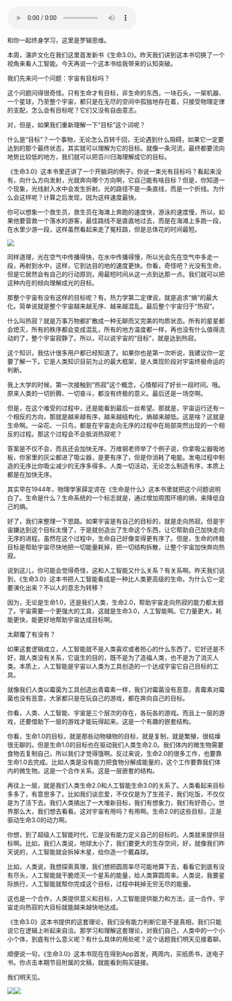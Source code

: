 <audio src="http://igetoss.cdn.igetget.com/mp3/201807/23/201807231615151392169190.mp3" controls="controls">您的浏览器不支持 audio 标签。</audio><p>和你一起终身学习，这里是罗辑思维。</p><p>本周，湛庐文化在我们这里首发新书《生命3.0》。昨天我们讲到这本书切换了一个视角来看人工智能。今天再说一个这本书给我带来的认知突破。</p><p>我们先来问一个问题：宇宙有目标吗？</p><p>这个问题问得很奇怪。只有生命才有目标，非生命的东西，一块石头，一架机器、一个星球，乃至整个宇宙，都只是在无尽的空间中孤独地存在着，只接受物理定律的支配，怎么会有目标呢？它们又没有自由意志。</p><p>对，但是，如果我们重新理解一下“目标”这个词呢？</p><p>什么是“目标”？一个事物，无论怎么百转千回，无论遇到什么阻碍，如果它一定要达到的那个最终状态，其实就可以理解为它的目标。就像一条河流，最终都要流向地势比较低的地方，我们就可以把百川归海理解成它的目标。</p><p>《生命3.0》这本书里还讲了一个开脑洞的例子。你说一束光有目标吗？看起来没有，向什么方向发射，光就奔向哪个方向啊，它自己能有啥目标？但是，你知道一个现象，光线射入水中会发生折射。光的路径不是一条直线，而是一个折线。为什么会这样呢？计算之后发现，因为这样速度最快。</p><p>你可以想象一个救生员，救生员在海滩上奔跑的速度快，游泳的速度慢，所以，如果他要营救一个落水的游客，最佳路线不是直直地过去，而是在海滩上多跑一段，在水里少游一段，这样虽然看起来走了冤枉路，但是总体花的时间最短。</p><img src="https://piccdn.igetget.com/img/201807/02/201807022109262151117006.jpg" /><p>同样道理，光在空气中传播得快，在水中传播得慢，所以光会先在空气中多走一段，再射到水中，这样，它到达目的地的速度更快。你看，奇怪吧？光没有生命，但是它居然会有自己的行动原则，用最短时间从这一点到达那一点。我们就可以把这种内在的倾向理解成光的目标。</p><p>那整个宇宙有没有这样的目标呢？有。热力学第二定律说，就是追求“熵”的最大化。简单说就是整个宇宙越来越无序、越来越混乱。最后整个宇宙归于“热寂”。</p><p>什么叫热寂？就是万事万物都扩散成一种无聊而又完美的均质状态。所有的星星都会熄灭，所有的秩序都会变成混乱，所有的地方温度都一样，再也没有什么值得流动的了，整个宇宙寂静了。所以，可以说宇宙的“目标”，就是达到热寂。</p><p>这个知识，我估计很多用户都已经知道了。如果你也是第一次听说，我建议你一定要了解一下。它是人类知识目前为止的最大框架，是人类现阶段对宇宙终极命运的判断。</p><p>我上大学的时候，第一次接触到“热寂”这个概念，心情郁闷了好长一段时间。哦。原来人类的一切折腾、一切奋斗，都没有终极的意义。最后还是一场空啊。</p><p>但是，在这个难受的过程中，还是能看到最后一丝希望。那就是，宇宙运行还有一个相反的方向，那就是越来越有序，越来越结构化，熵越来越低。这是啥？这就是生命啊。一朵花、一只鸟，都是在宇宙走向无序的过程中在局部突然出现的一个相反的过程。那这个过程会不会抵消热寂呢？</p><p>答案是不仅不会，而且还会加快无序。万维钢老师举了个例子说，你拿吸尘器吸地板，你家里的灰尘都进了吸尘器，是更有序了，但是你消耗了电能。发电过程中制造的无序比你吸尘减少的无序多得多。人类一切活动，无论怎么制造有序，本质上都是在加快无序。</p><p>其实早在1944年，物理学家薛定谔在《生命是什么》这本书里就把这个问题说明白了。生命是什么？生命系统的一个标志就是，通过增加周围环境的熵，来降低自己的熵。</p><p>好了，我们来整理一下思路。如果宇宙是有自己的目标的，就是走向热寂。但是宇宙嫌达到这个目标太慢了，于是就创造出了生命这个东西，让它帮助自己加快走向无序的进程。虽然在这个过程中，生命自己好像变得更有序了。但是，生命的终极目标是帮助宇宙尽快地把一切能量耗掉，把一切结构拆散，让整个宇宙加快奔向热寂。</p><p>说到这儿，你可能会觉得奇怪，这和人工智能又什么关系？有关系啊。昨天我们说到，《生命3.0》这本书把人工智能看成是一种比人类更高级的生命。为什么它一定要演化出来？不以人的意志为转移？</p><p>因为，无论是生命1.0，还是我们人类，生命2.0，帮助宇宙走向热寂的能力都太弱了。宇宙需要一个更强大的工具，这就是生命3.0，人工智能啊。它力量更大，耗能更快，能更好地帮助宇宙达成目标啊。</p><p>太颠覆了有没有？</p><p>如果这套逻辑成立，人工智能就不是人类喜欢或者担心的什么东西了。它好还是不好，跟人类没有关系，它诞生的目的，既不是为了造福人类，也不是为了消灭人类。本质上，人工智能是宇宙以人类为工具创造的一个达成宇宙它自己目标的工具。</p><p>就像我们人类以霉菌为工具创造出青霉素一样，我们对霉菌没有恶意，青霉素对霉菌也没有恶意，大家都只是在玩自己的游戏，都在奔向自己的目标。</p><p>你看，人类、人工智能、宇宙是三个层次的存在，各玩各的游戏。而且上一层的游戏，还要借助下一层的游戏才能玩得起来。这是一个有趣的嵌套结构。</p><p>你看，生命1.0的目标，就是那些动物植物的目标，就是复制，就是繁殖，很枯燥很无聊的。但是生命1.0的目标也在驱动我们人类生命2.0。我们体内的微生物需要食物去复制自己，所以我们才觉得饿啊。反过来说，生命2.0的很多工作，也要靠生命1.0去完成。比如人类是没有能力把食物分解成能量的，这个工作要靠我们体内的微生物。这是一个合作关系。这是一层嵌套的结构。</p><p>再往上一层，就是我们人类生命2.0和人工智能生命3.0的关系了。人类看起来目标多多了，有意思多了。比如我们谈恋爱，不仅仅是为了生孩子，我们吃饭，不仅仅是为了活下去。我们人类搞出了一大堆新目标，我们有想象力，我们有好奇心，世界那么大，我们想去看看。这对宇宙有用吗？有用啊。生命2.0的这些目标，正是驱动生命3.0的动力啊。</p><p>你想，到了超级人工智能时代，它是没有能力定义自己的目标的。人类就来提供目标啊。比如，我们人类说，地球太小了，我们要更大的生存空间，好，就像我们昨天说的，人工智能就会拆掉木星，给你造一个戴森球。</p><p>比如，人类说，我想探索真理，我们想把圆周率尽可能地算下去，看看它到底有没有尽头，人工智能就干脆熄灭一个星系的能量，给人类算圆周率。人类说，我要星际旅行，人工智能就帮你完成这个目标，过程中耗掉无穷无尽的能量。</p><p>这也是一个合作，人类提供意义和目标，人工智能提供能力和方法，这一合作，宇宙走向热寂的大目标就能越来越快地达成。</p><p>《生命3.0》这本书提供的这套理论，我们没有能力判断它是不是真相，我们只能说它在逻辑上听起来自洽。那学习和理解这套理论，对我们自己，人类中的一个小小个体，到底有什么意义呢？有什么具体的用处呢？这个话题我们明天见接着聊。</p><p>顺便说一句，《生命3.0》这本书现在在得到App首发，两周内，买纸质书，送电子书。你点击本期节目附属的文稿，就能看到购买链接。</p><p>我们明天见。</p><img src="https://piccdn.igetget.com/img/201807/02/201807022110090542644548.jpg" /><img src="https://piccdn.igetget.com/img/201807/02/201807022110131114777089.jpg" />